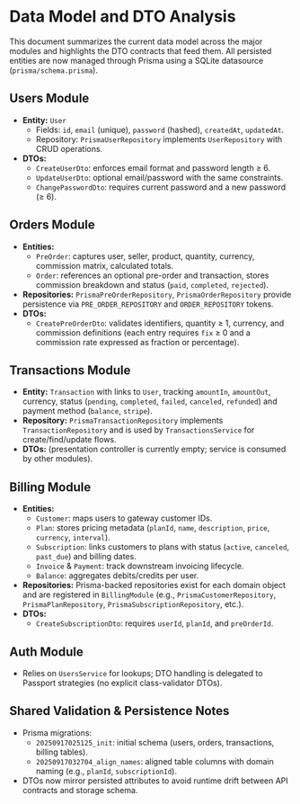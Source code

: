 # Data Model and DTO Analysis

This document summarizes the current data model across the major modules and highlights the DTO contracts that feed them. All persisted entities are now managed through Prisma using a SQLite datasource (`prisma/schema.prisma`).

## Users Module
- **Entity:** `User`
  - Fields: `id`, `email` (unique), `password` (hashed), `createdAt`, `updatedAt`.
  - Repository: `PrismaUserRepository` implements `UserRepository` with CRUD operations.
- **DTOs:**
  - `CreateUserDto`: enforces email format and password length ≥ 6.
  - `UpdateUserDto`: optional email/password with the same constraints.
  - `ChangePasswordDto`: requires current password and a new password (≥ 6).

## Orders Module
- **Entities:**
  - `PreOrder`: captures user, seller, product, quantity, currency, commission matrix, calculated totals.
  - `Order`: references an optional pre-order and transaction, stores commission breakdown and status (`paid`, `completed`, `rejected`).
- **Repositories:** `PrismaPreOrderRepository`, `PrismaOrderRepository` provide persistence via `PRE_ORDER_REPOSITORY` and `ORDER_REPOSITORY` tokens.
- **DTOs:**
  - `CreatePreOrderDto`: validates identifiers, quantity ≥ 1, currency, and commission definitions (each entry requires `fix` ≥ 0 and a commission rate expressed as fraction or percentage).

## Transactions Module
- **Entity:** `Transaction` with links to `User`, tracking `amountIn`, `amountOut`, currency, status (`pending`, `completed`, `failed`, `canceled`, `refunded`) and payment method (`balance`, `stripe`).
- **Repository:** `PrismaTransactionRepository` implements `TransactionRepository` and is used by `TransactionsService` for create/find/update flows.
- **DTOs:** (presentation controller is currently empty; service is consumed by other modules).

## Billing Module
- **Entities:**
  - `Customer`: maps users to gateway customer IDs.
  - `Plan`: stores pricing metadata (`planId`, `name`, `description`, `price`, `currency`, `interval`).
  - `Subscription`: links customers to plans with status (`active`, `canceled`, `past_due`) and billing dates.
  - `Invoice` & `Payment`: track downstream invoicing lifecycle.
  - `Balance`: aggregates debits/credits per user.
- **Repositories:** Prisma-backed repositories exist for each domain object and are registered in `BillingModule` (e.g., `PrismaCustomerRepository`, `PrismaPlanRepository`, `PrismaSubscriptionRepository`, etc.).
- **DTOs:**
  - `CreateSubscriptionDto`: requires `userId`, `planId`, and `preOrderId`.

## Auth Module
- Relies on `UsersService` for lookups; DTO handling is delegated to Passport strategies (no explicit class-validator DTOs).

## Shared Validation & Persistence Notes
- Prisma migrations:
  - `20250917025125_init`: initial schema (users, orders, transactions, billing tables).
  - `20250917032704_align_names`: aligned table columns with domain naming (e.g., `planId`, `subscriptionId`).
- DTOs now mirror persisted attributes to avoid runtime drift between API contracts and storage schema.
